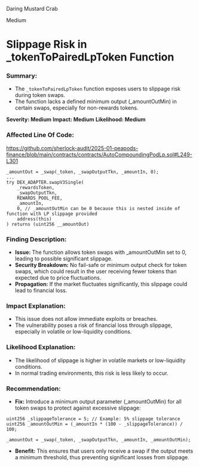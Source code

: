Daring Mustard Crab

Medium

# Slippage Risk in _tokenToPairedLpToken Function

### Summary:
- The `_tokenToPairedLpToken` function exposes users to slippage risk during token swaps.
- The function lacks a defined minimum output (_amountOutMin) in certain swaps, especially for non-rewards tokens.

**Severity: Medium**
**Impact: Medium**
**Likelihood: Medium** 

### Affected Line Of Code:
https://github.com/sherlock-audit/2025-01-peapods-finance/blob/main/contracts/contracts/AutoCompoundingPodLp.sol#L249-L301

```solidity
_amountOut = _swap(_token, _swapOutputTkn, _amountIn, 0);
...
try DEX_ADAPTER.swapV3Single(
    _rewardsToken,
    _swapOutputTkn,
    REWARDS_POOL_FEE,
    _amountIn,
    0, // _amountOutMin can be 0 because this is nested inside of function with LP slippage provided
    address(this)
) returns (uint256 __amountOut)
```

### Finding Description:
- **Issue:** The function allows token swaps with _amountOutMin set to 0, leading to possible significant slippage.
- **Security Breakdown:** No fail-safe or minimum output check for token swaps, which could result in the user receiving fewer tokens than expected due to price fluctuations.
- **Propagation:** If the market fluctuates significantly, this slippage could lead to financial loss.

### Impact Explanation:
- This issue does not allow immediate exploits or breaches.
- The vulnerability poses a risk of financial loss through slippage, especially in volatile or low-liquidity conditions.

### Likelihood Explanation:
- The likelihood of slippage is higher in volatile markets or low-liquidity conditions.
- In normal trading environments, this risk is less likely to occur.


### Recommendation:
- **Fix:** Introduce a minimum output parameter (_amountOutMin) for all token swaps to protect against excessive slippage:

```solidity
uint256 _slippageTolerance = 5; // Example: 5% slippage tolerance
uint256 _amountOutMin = (_amountIn * (100 - _slippageTolerance)) / 100;

_amountOut = _swap(_token, _swapOutputTkn, _amountIn, _amountOutMin);
```
- **Benefit:** This ensures that users only receive a swap if the output meets a minimum threshold, thus preventing significant losses from slippage.